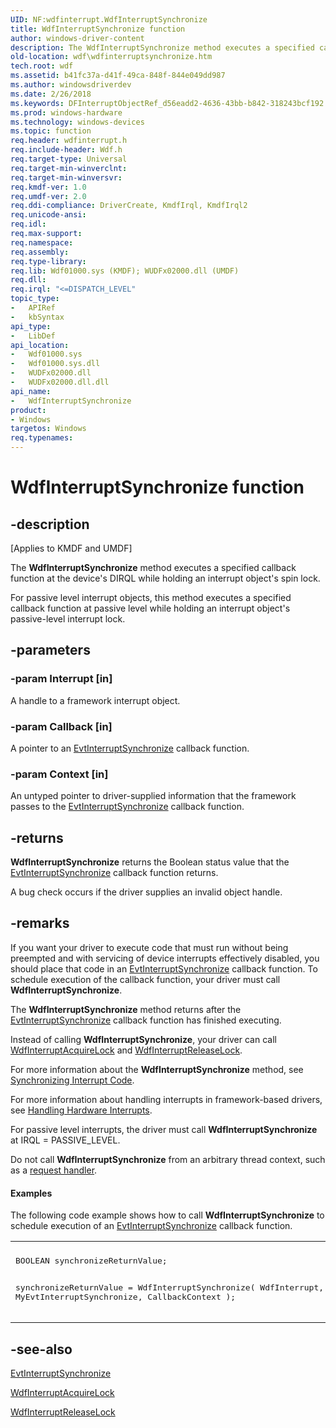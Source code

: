 ```yaml
---
UID: NF:wdfinterrupt.WdfInterruptSynchronize
title: WdfInterruptSynchronize function
author: windows-driver-content
description: The WdfInterruptSynchronize method executes a specified callback function at the device's DIRQL while holding an interrupt object's spin lock.
old-location: wdf\wdfinterruptsynchronize.htm
tech.root: wdf
ms.assetid: b41fc37a-d41f-49ca-848f-844e049dd987
ms.author: windowsdriverdev
ms.date: 2/26/2018
ms.keywords: DFInterruptObjectRef_d56eadd2-4636-43bb-b842-318243bcf192.xml, WdfInterruptSynchronize, WdfInterruptSynchronize method, kmdf.wdfinterruptsynchronize, wdf.wdfinterruptsynchronize, wdfinterrupt/WdfInterruptSynchronize
ms.prod: windows-hardware
ms.technology: windows-devices
ms.topic: function
req.header: wdfinterrupt.h
req.include-header: Wdf.h
req.target-type: Universal
req.target-min-winverclnt: 
req.target-min-winversvr: 
req.kmdf-ver: 1.0
req.umdf-ver: 2.0
req.ddi-compliance: DriverCreate, KmdfIrql, KmdfIrql2
req.unicode-ansi: 
req.idl: 
req.max-support: 
req.namespace: 
req.assembly: 
req.type-library: 
req.lib: Wdf01000.sys (KMDF); WUDFx02000.dll (UMDF)
req.dll: 
req.irql: "<=DISPATCH_LEVEL"
topic_type:
-	APIRef
-	kbSyntax
api_type:
-	LibDef
api_location:
-	Wdf01000.sys
-	Wdf01000.sys.dll
-	WUDFx02000.dll
-	WUDFx02000.dll.dll
api_name:
-	WdfInterruptSynchronize
product:
- Windows
targetos: Windows
req.typenames: 
---
```


# WdfInterruptSynchronize function


## -description


<p class="CCE_Message">[Applies to KMDF and UMDF]</p>

The <b>WdfInterruptSynchronize</b> method executes a specified callback function at the device's DIRQL while holding an interrupt object's spin lock.

For passive level interrupt objects, this method executes a specified callback function at passive level while holding an interrupt object's passive-level interrupt lock.


## -parameters




### -param Interrupt [in]

A handle to a framework interrupt object.


### -param Callback [in]

A pointer to an <a href="https://msdn.microsoft.com/ac73b23d-7742-43a4-8950-b301bd0ba330">EvtInterruptSynchronize</a> callback function.


### -param Context [in]

An untyped pointer to driver-supplied information that the framework passes to the <a href="https://msdn.microsoft.com/ac73b23d-7742-43a4-8950-b301bd0ba330">EvtInterruptSynchronize</a> callback function.


## -returns



<b>WdfInterruptSynchronize</b> returns the Boolean status value that the <a href="https://msdn.microsoft.com/ac73b23d-7742-43a4-8950-b301bd0ba330">EvtInterruptSynchronize</a> callback function returns.

A bug check occurs if the driver supplies an invalid object handle.






## -remarks



If you want your driver to execute code that must run without being preempted and with servicing of device interrupts effectively disabled, you should place that code in an <a href="https://msdn.microsoft.com/ac73b23d-7742-43a4-8950-b301bd0ba330">EvtInterruptSynchronize</a> callback function. To schedule execution of the callback function, your driver must call <b>WdfInterruptSynchronize</b>.

The <b>WdfInterruptSynchronize</b> method returns after the <a href="https://msdn.microsoft.com/ac73b23d-7742-43a4-8950-b301bd0ba330">EvtInterruptSynchronize</a> callback function has finished executing.

Instead of calling <b>WdfInterruptSynchronize</b>, your driver can call <a href="https://msdn.microsoft.com/library/windows/hardware/ff547340">WdfInterruptAcquireLock</a> and <a href="https://msdn.microsoft.com/library/windows/hardware/ff547376">WdfInterruptReleaseLock</a>.

For more information about the <b>WdfInterruptSynchronize</b> method, see <a href="https://msdn.microsoft.com/a24477dc-f75d-4ab6-8695-d8a85247e276">Synchronizing Interrupt Code</a>.

For more information about handling interrupts in framework-based drivers, see <a href="https://msdn.microsoft.com/08460510-6e5f-4c02-8086-9caa9b4b4c2d">Handling Hardware Interrupts</a>.

For passive level interrupts, the driver must call <b>WdfInterruptSynchronize</b> at IRQL = PASSIVE_LEVEL.

Do not call <b>WdfInterruptSynchronize</b> from an arbitrary thread context,  such as a <a href="https://docs.microsoft.com/en-us/windows-hardware/drivers/wdf/request-handlers">request handler</a>.


#### Examples

The following code example shows how to call <b>WdfInterruptSynchronize</b> to schedule execution of an <a href="https://msdn.microsoft.com/ac73b23d-7742-43a4-8950-b301bd0ba330">EvtInterruptSynchronize</a>  callback function.

<div class="code"><span codelanguage=""><table>
<tr>
<th></th>
</tr>
<tr>
<td>
<pre>BOOLEAN synchronizeReturnValue;

synchronizeReturnValue = WdfInterruptSynchronize(
                                         WdfInterrupt,
                                         MyEvtInterruptSynchronize,
                                         CallbackContext
                                         );</pre>
</td>
</tr>
</table></span></div>



## -see-also




<a href="https://msdn.microsoft.com/ac73b23d-7742-43a4-8950-b301bd0ba330">EvtInterruptSynchronize</a>



<a href="https://msdn.microsoft.com/library/windows/hardware/ff547340">WdfInterruptAcquireLock</a>



<a href="https://msdn.microsoft.com/library/windows/hardware/ff547376">WdfInterruptReleaseLock</a>
 

 

